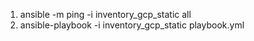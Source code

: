   1. ansible -m ping -i inventory_gcp_static all
  2. ansible-playbook -i inventory_gcp_static playbook.yml